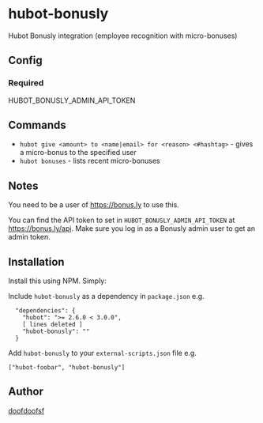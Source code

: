 hubot-bonusly
=============

Hubot Bonusly integration (employee recognition with micro-bonuses)

## Config
### Required
HUBOT_BONUSLY_ADMIN_API_TOKEN

## Commands
-  `hubot give <amount> to <name|email> for <reason> <#hashtag>` - gives a micro-bonus to the specified user
-  `hubot bonuses` - lists recent micro-bonuses

## Notes
You need to be a user of https://bonus.ly to use this.

You can find the API token to set in `HUBOT_BONUSLY_ADMIN_API_TOKEN` at https://bonus.ly/api. Make sure you log in as a Bonusly admin user to get an admin token.

## Installation
Install this using NPM. Simply:

Include `hubot-bonusly` as a dependency in `package.json` e.g.
```
  "dependencies": {
    "hubot": ">= 2.6.0 < 3.0.0",
    [ lines deleted ]
    "hubot-bonusly": ""
  }
```

Add `hubot-bonusly` to your `external-scripts.json` file e.g.
```
["hubot-foobar", "hubot-bonusly"]
```

## Author
[doofdoofsf](https://github.com/doofdoofsf)
